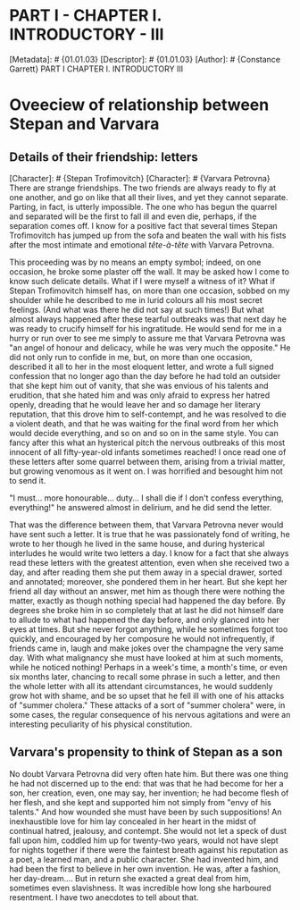 # PART I - CHAPTER I. INTRODUCTORY - III
[Metadata]: # {01.01.03}
[Descriptor]: # {01.01.03}
[Author]: # {Constance Garrett}
PART I
CHAPTER I. INTRODUCTORY
III
# Oveeciew of relationship between Stepan and Varvara
## Details of their friendship: letters
[Character]: # {Stepan Trofimovitch}
[Character]: # {Varvara Petrovna}
There are strange friendships. The two friends are always ready to fly at one
another, and go on like that all their lives, and yet they cannot separate.
Parting, in fact, is utterly impossible. The one who has begun the quarrel and
separated will be the first to fall ill and even die, perhaps, if the
separation comes off. I know for a positive fact that several times Stepan
Trofimovitch has jumped up from the sofa and beaten the wall with his fists
after the most intimate and emotional _tête-à-tête_ with Varvara Petrovna.

This proceeding was by no means an empty symbol; indeed, on one occasion, he
broke some plaster off the wall. It may be asked how I come to know such
delicate details. What if I were myself a witness of it? What if Stepan
Trofimovitch himself has, on more than one occasion, sobbed on my shoulder
while he described to me in lurid colours all his most secret feelings. (And
what was there he did not say at such times!) But what almost always happened
after these tearful outbreaks was that next day he was ready to crucify himself
for his ingratitude. He would send for me in a hurry or run over to see me
simply to assure me that Varvara Petrovna was "an angel of honour and delicacy,
while he was very much the opposite." He did not only run to confide in me,
but, on more than one occasion, described it all to her in the most eloquent
letter, and wrote a full signed confession that no longer ago than the day
before he had told an outsider that she kept him out of vanity, that she was
envious of his talents and erudition, that she hated him and was only afraid to
express her hatred openly, dreading that he would leave her and so damage her
literary reputation, that this drove him to self-contempt, and he was resolved
to die a violent death, and that he was waiting for the final word from her
which would decide everything, and so on and so on in the same style. You can
fancy after this what an hysterical pitch the nervous outbreaks of this most
innocent of all fifty-year-old infants sometimes reached! I once read one of
these letters after some quarrel between them, arising from a trivial matter,
but growing venomous as it went on. I was horrified and besought him not to
send it.

"I must... more honourable... duty... I shall die if I don't confess
everything, everything!" he answered almost in delirium, and he did send the
letter.

That was the difference between them, that Varvara Petrovna never would have
sent such a letter. It is true that he was passionately fond of writing, he
wrote to her though he lived in the same house, and during hysterical
interludes he would write two letters a day. I know for a fact that she always
read these letters with the greatest attention, even when she received two a
day, and after reading them she put them away in a special drawer, sorted and
annotated; moreover, she pondered them in her heart. But she kept her friend
all day without an answer, met him as though there were nothing the matter,
exactly as though nothing special had happened the day before. By degrees she
broke him in so completely that at last he did not himself dare to allude to
what had happened the day before, and only glanced into her eyes at times. But
she never forgot anything, while he sometimes forgot too quickly, and
encouraged by her composure he would not infrequently, if friends came in,
laugh and make jokes over the champagne the very same day. With what malignancy
she must have looked at him at such moments, while he noticed nothing! Perhaps
in a week's time, a month's time, or even six months later, chancing to recall
some phrase in such a letter, and then the whole letter with all its attendant
circumstances, he would suddenly grow hot with shame, and be so upset that he
fell ill with one of his attacks of "summer cholera." These attacks of a sort
of "summer cholera" were, in some cases, the regular consequence of his nervous
agitations and were an interesting peculiarity of his physical constitution.

## Varvara's propensity to think of Stepan as a son
No doubt Varvara Petrovna did very often hate him. But there was one thing he
had not discerned up to the end: that was that he had become for her a son, her
creation, even, one may say, her invention; he had become flesh of her flesh,
and she kept and supported him not simply from "envy of his talents." And how
wounded she must have been by such suppositions! An inexhaustible love for him
lay concealed in her heart in the midst of continual hatred, jealousy, and
contempt. She would not let a speck of dust fall upon him, coddled him up for
twenty-two years, would not have slept for nights together if there were the
faintest breath against his reputation as a poet, a learned man, and a public
character. She had invented him, and had been the first to believe in her own
invention. He was, after a fashion, her day-dream.... But in return she exacted
a great deal from him, sometimes even slavishness. It was incredible how long
she harboured resentment. I have two anecdotes to tell about that.

